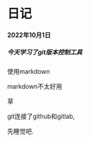 
# 日记
#### 2022年10月1日
##### 今天学习了git版本控制工具
使用markdown

markdown不太好用

草

git连接了github和gitlab, 

先睡觉吧. 

